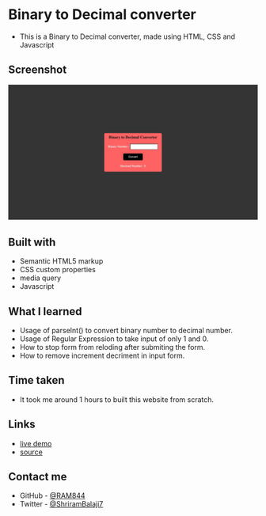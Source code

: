 # Binary to Decimal converter

- This is a Binary to Decimal converter, made using HTML, CSS and Javascript

## Screenshot
![screenshot](./screenshot.jpeg)


## Built with

- Semantic HTML5 markup
- CSS custom properties
- media query
- Javascript


## What I learned
- Usage of parseInt() to convert binary number to decimal number.
- Usage of Regular Expression to take input of only 1 and 0.
- How to stop form from reloding after submiting the form. 
- How to remove increment decriment in input form.


## Time taken
- It took me around 1 hours to built this website from scratch.

## Links
- [live demo]()
- [source]()


## Contact me
- GitHub - [@RAM844](https://github.com/RAM844)
- Twitter - [@ShriramBalaji7](https://www.twitter.com/ShriramBalaji7)



